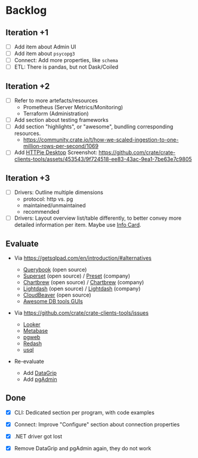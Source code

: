 # Backlog


## Iteration +1
- [ ] Add item about Admin UI
- [ ] Add item about `psycopg3`
- [ ] Connect: Add more properties, like `schema`
- [ ] ETL: There is pandas, but not Dask/Coiled

## Iteration +2
- [ ] Refer to more artefacts/resources
  - Prometheus (Server Metrics/Monitoring)
  - Terraform (Administration)
- [ ] Add section about testing frameworks
- [ ] Add section "highlights", or "awesome", bundling corresponding resources.
  - https://community.crate.io/t/how-we-scaled-ingestion-to-one-million-rows-per-second/1069
- [ ] Add [HTTPie Desktop]
  Screenshot: https://github.com/crate/crate-clients-tools/assets/453543/9f724518-ee83-43ac-9ea1-7be63e7c9805

## Iteration +3
- [ ] Drivers: Outline multiple dimensions
  - protocol: http vs. pg
  - maintained/unmaintained
  - recommended
- [ ] Drivers: Layout overview list/table differently, to better convey more detailed
  information per item. Maybe use [Info Card].

## Evaluate

- Via https://getsqlpad.com/en/introduction/#alternatives
  - [Querybook](https://www.querybook.org/) (open source)
  - [Superset](https://github.com/apache/superset) (open source) / [Preset](https://preset.io/) (company)
  - [Chartbrew](https://github.com/chartbrew/chartbrew) (open source) / [Chartbrew](https://chartbrew.com/) (company)
  - [Lightdash](https://github.com/lightdash/lightdash) (open source) / [Lightdash](https://www.lightdash.com/) (company)
  - [CloudBeaver](https://github.com/dbeaver/cloudbeaver) (open source)
  - [Awesome DB tools GUIs](https://github.com/mgramin/awesome-db-tools#gui)

- Via https://github.com/crate/crate-clients-tools/issues
  - [Looker](https://cloud.google.com/looker)
  - [Metabase](https://github.com/metabase/metabase)
  - [pgweb](https://sosedoff.github.io/pgweb/)
  - [Redash](https://github.com/getredash/redash)
  - [usql](https://github.com/xo/usql)

- Re-evaluate
  - Add [DataGrip]
  - Add [pgAdmin]


## Done
- [x] CLI: Dedicated section per program, with code examples
- [x] Connect: Improve "Configure" section about connection properties
- [x] .NET driver got lost
- [x] Remove DataGrip and pgAdmin again, they do not work


[DataGrip]: https://www.jetbrains.com/datagrip/
[HTTPie Desktop]: https://httpie.io/desktop
[Info Card]: https://sphinx-design-elements.readthedocs.io/en/latest/infocard.html
[pgAdmin]: https://www.pgadmin.org/
